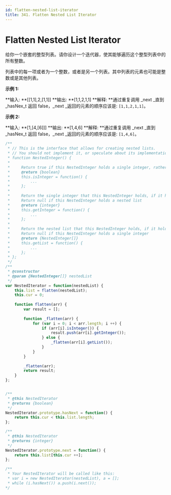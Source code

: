 ```yaml
---
id: flatten-nested-list-iterator
title: 341. Flatten Nested List Iterator
---
```


# Flatten Nested List Iterator

给你一个嵌套的整型列表。请你设计一个迭代器，使其能够遍历这个整型列表中的所有整数。

列表中的每一项或者为一个整数，或者是另一个列表。其中列表的元素也可能是整数或是其他列表。



**示例 1:**

**输入: **\[\[1,1],2,\[1,1]] **输出: **\[1,1,2,1,1] **解释: **通过重复调用 _next _直到 _hasNex_t 返回 false，_next _返回的元素的顺序应该是: `[1,1,2,1,1]`。

**示例 2:**

**输入: **\[1,\[4,\[6]]] **输出: **\[1,4,6] **解释: **通过重复调用 _next _直到 _hasNex_t 返回 false，_next _返回的元素的顺序应该是: `[1,4,6]`。



```javascript
/**
 * // This is the interface that allows for creating nested lists.
 * // You should not implement it, or speculate about its implementation
 * function NestedInteger() {
 *
 *     Return true if this NestedInteger holds a single integer, rather than a nested list.
 *     @return {boolean}
 *     this.isInteger = function() {
 *         ...
 *     };
 *
 *     Return the single integer that this NestedInteger holds, if it holds a single integer
 *     Return null if this NestedInteger holds a nested list
 *     @return {integer}
 *     this.getInteger = function() {
 *         ...
 *     };
 *
 *     Return the nested list that this NestedInteger holds, if it holds a nested list
 *     Return null if this NestedInteger holds a single integer
 *     @return {NestedInteger[]}
 *     this.getList = function() {
 *         ...
 *     };
 * };
 */
/**
 * @constructor
 * @param {NestedInteger[]} nestedList
 */
var NestedIterator = function(nestedList) {
    this.list = flatten(nestedList);
    this.cur = 0;
    
    function flatten(arr) {
        var result = [];
        
        function _flatten(arr) {
            for (var i = 0; i < arr.length; i ++) {
                if (arr[i].isInteger()) {
                    result.push(arr[i].getInteger());
                } else {
                    _flatten(arr[i].getList());
                }
            }
        }
        
        _flatten(arr);
        return result;
    }
};


/**
 * @this NestedIterator
 * @returns {boolean}
 */
NestedIterator.prototype.hasNext = function() {
    return this.cur < this.list.length;
};

/**
 * @this NestedIterator
 * @returns {integer}
 */
NestedIterator.prototype.next = function() {
    return this.list[this.cur ++];
};

/**
 * Your NestedIterator will be called like this:
 * var i = new NestedIterator(nestedList), a = [];
 * while (i.hasNext()) a.push(i.next());
*/
```